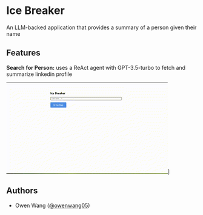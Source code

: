 # Ice Breaker

An LLM-backed application that provides a summary of a person given their name 

## Features 

**Search for Person:** uses a ReAct agent with GPT-3.5-turbo to fetch and summarize linkedin profile

![ice_breaker_demo.gif](./resources/ice_breaker_demo.gif)]

## Authors 

- Owen Wang ([@owenwang05](https://github.com/owenwang05))